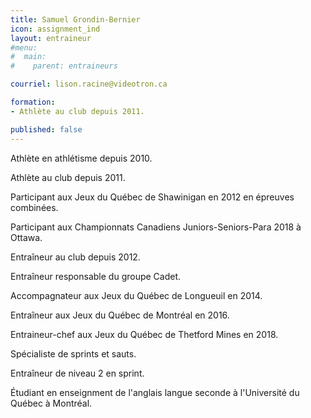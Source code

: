```yaml
---
title: Samuel Grondin-Bernier
icon: assignment_ind
layout: entraineur
#menu:
#  main:
#    parent: entraineurs

courriel: lison.racine@videotron.ca

formation:
- Athlète au club depuis 2011.

published: false
---
```


Athlète en athlétisme depuis 2010.

Athlète au club depuis 2011.

Participant aux Jeux du Québec de Shawinigan en 2012 en épreuves combinées.

Participant aux Championnats Canadiens Juniors-Seniors-Para 2018 à Ottawa.

Entraîneur au club depuis 2012. 

Entraîneur responsable du groupe Cadet.

Accompagnateur aux Jeux du Québec de Longueuil en 2014.

Entraîneur aux Jeux du Québec de Montréal en 2016.

Entraineur-chef aux Jeux du Québec de Thetford Mines en 2018.

Spécialiste de sprints et sauts.

Entraîneur de niveau 2 en sprint. 

Étudiant en enseignment de l'anglais langue seconde à l'Université du Québec à Montréal. 